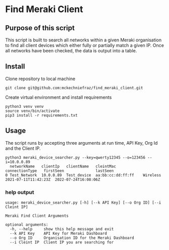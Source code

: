 # Find Meraki Client
## Purpose of this script
This script is built to search all networks within a given Meraki organisation to find all client devices which either fully or partially match a given IP. Once all networks have
been checked, the data is output into a table. 

## Install
Clone repository to local machine
````
git clone git@github.com:mckechniefraz/find_meraki_client.git
````
Create virtual environment and install requirements
````
python3 venv venv
source venv/bin/activate
pip3 install -r requirements.txt
````
## Usage
The script runs by accepting three arguments at run time, API Key, Org Id and the Client IP.
````
python3 meraki_device_searcher.py --key=qwerty12345 --o=123456 --i=10.0.0.89 
  networkName   clientIp   clientName   cleintMac           connectionType   firstSeen              lastSeen
0 Test_Network  10.0.0.89  Test_device  aa:bb:cc:dd:ff:ff    Wireless        2021-07-11T11:42:23Z  2022-07-24T16:08:06Z
````

### help output
````
usage: meraki_device_searcher.py [-h] [--k API Key] [--o Org ID] [--i Cleint IP]

Meraki Find Client Arguments

optional arguments:
  -h, --help     show this help message and exit
  --k API Key    API Key for Meraki Dashboard
  --o Org ID     Organisation ID for the Meraki Dashboard
  --i Cleint IP  Client IP you are searching for
````